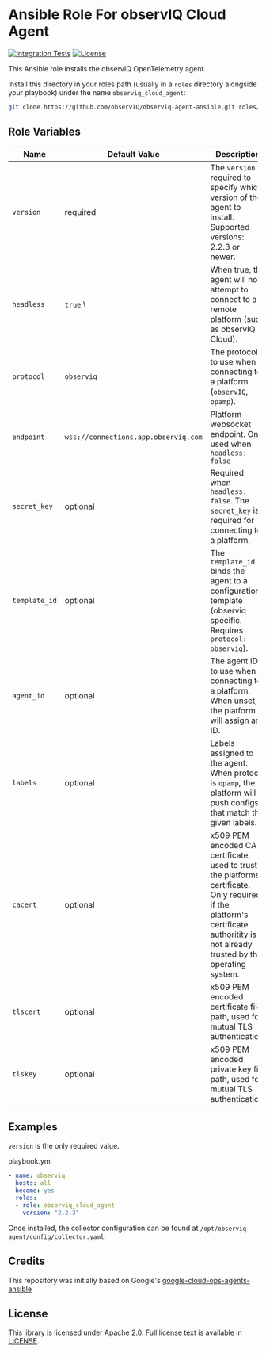 Ansible Role For observIQ Cloud Agent
==========================

[![Integration Tests](https://github.com/observIQ/observiq-agent-ansible/actions/workflows/integration.yml/badge.svg)](https://github.com/observIQ/observiq-agent-ansible/actions/workflows/integration.yml)
[![License](https://img.shields.io/badge/License-Apache%202.0-blue.svg)](https://opensource.org/licenses/Apache-2.0)

This Ansible role installs the observIQ OpenTelemetry agent.

Install this directory in your roles path (usually in a `roles` directory
alongside your playbook) under the name `observiq_cloud_agent`:

```bash
git clone https://github.com/observIQ/observiq-agent-ansible.git roles/observiq_cloud_agent 
```

Role Variables
--------------

| Name           | Default Value                        | Description                                                                                                         | 
| -------------- | ------------------------------------ | ------------------------------------------------------------------------------------------------------------------  |
| `version`      | required                             | The `version` is required to specify which version of the agent to install. Supported versions: 2.2.3 or newer.     | 
| `headless`     | `true`                        \      | When true, the agent will not attempt to connect to a remote platform (such as observIQ Cloud).                     |
| `protocol`     | `observiq`                           | The protocol to use when connecting to a platform (`observIQ`, `opamp`).                                            |
| `endpoint`     | `wss://connections.app.observiq.com` | Platform websocket endpoint. Only used when `headless: false`                                                       | 
| `secret_key`   | optional                             | Required when `headless: false`. The `secret_key` is required for connecting to a platform.                         | 
| `template_id`  | optional                             | The `template_id` binds the agent to a configuration template (observiq specific. Requires `protocol: observiq`).   | 
| `agent_id`     | optional                             | The agent ID to use when connecting to a platform. When unset, the platform will assign an ID.                      |
| `labels`       | optional                             | Labels assigned to the agent. When protocol is `opamp`, the platform will push configs that match the given labels. |
| `cacert`       | optional                             | x509 PEM encoded CA certificate, used to trust the platforms certificate. Only required if the platform's certificate authoritity is not already trusted by the operating system. |
| `tlscert`      | optional                             | x509 PEM encoded certificate file path, used for mutual TLS authentication.                                         |
| `tlskey`       | optional                             | x509 PEM encoded private key file path, used for mutual TLS authentication.                                         |


## Examples

`version` is the only required value.

playbook.yml
```yaml
- name: observiq
  hosts: all
  become: yes
  roles:
  - role: observiq_cloud_agent
    version: "2.2.3"
```

Once installed, the collector configuration can be found at `/opt/observiq-agent/config/collector.yaml`.

## Credits

This repository was initially based on Google's [google-cloud-ops-agents-ansible](https://github.com/GoogleCloudPlatform/google-cloud-ops-agents-ansible)

## License

This library is licensed under Apache 2.0. Full license text is available in [LICENSE](LICENSE).
